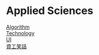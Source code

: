 # Applied Sciences

[Algorithm](./Algorithm/)  
[Technology](./Technology/)  
[UI](./UI/)  
[資工笑話](./資工笑話/)  